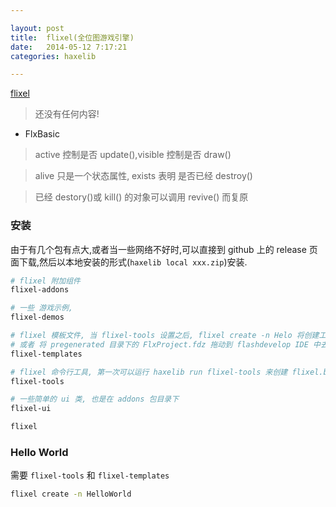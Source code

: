 ```yaml
---

layout: post
title:  flixel(全位图游戏引擎)
date:   2014-05-12 7:17:21
categories: haxelib

---
```


[flixel](http://haxeflixel.com/)

> 还没有任何内容!

<!-- more -->

 * FlxBasic

 > active 控制是否 update(),visible 控制是否 draw()

 > alive 只是一个状态属性, exists 表明 是否已经 destroy()

 > 已经 destory()或 kill() 的对象可以调用 revive() 而复原

### 安装

由于有几个包有点大,或者当一些网络不好时,可以直接到 github 上的 release 页面下载,然后以本地安装的形式(`haxelib local xxx.zip`)安装.

```bash
# flixel 附加组件
flixel-addons

# 一些 游戏示例, 
flixel-demos

# flixel 模板文件, 当 flixel-tools 设置之后, flixel create -n Helo 将创建工程模板
# 或者 将 pregenerated 目录下的 FlxProject.fdz 拖动到 flashdevelop IDE 中去.以安装模板.
flixel-templates

# flixel 命令行工具, 第一次可以运行 haxelib run flixel-tools 来创建 flixel.bat
flixel-tools

# 一些简单的 ui 类, 也是在 addons 包目录下
flixel-ui

flixel
```





### Hello World

需要 `flixel-tools` 和 `flixel-templates`

```bash
flixel create -n HelloWorld
```



